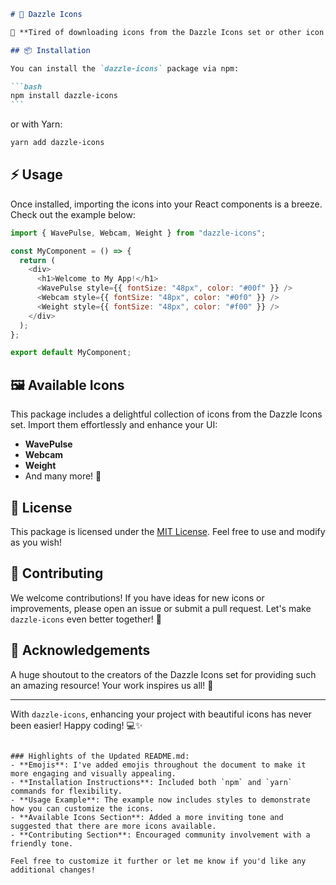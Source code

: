 ````markdown
# 🌟 Dazzle Icons

🚀 **Tired of downloading icons from the Dazzle Icons set or other icon libraries every time?** Say goodbye to the hassle! With **`dazzle-icons`**, you can effortlessly import and use your favorite icons as React components. It's that easy! 🎉

## 📦 Installation

You can install the `dazzle-icons` package via npm:

```bash
npm install dazzle-icons
```
````

or with Yarn:

```bash
yarn add dazzle-icons
```

## ⚡ Usage

Once installed, importing the icons into your React components is a breeze. Check out the example below:

```javascript
import { WavePulse, Webcam, Weight } from "dazzle-icons";

const MyComponent = () => {
  return (
    <div>
      <h1>Welcome to My App!</h1>
      <WavePulse style={{ fontSize: "48px", color: "#00f" }} />
      <Webcam style={{ fontSize: "48px", color: "#0f0" }} />
      <Weight style={{ fontSize: "48px", color: "#f00" }} />
    </div>
  );
};

export default MyComponent;
```

## 🖼️ Available Icons

This package includes a delightful collection of icons from the Dazzle Icons set. Import them effortlessly and enhance your UI:

- **WavePulse**
- **Webcam**
- **Weight**
- And many more! 🎨

## 📝 License

This package is licensed under the [MIT License](./LICENSE). Feel free to use and modify as you wish!

## 🤝 Contributing

We welcome contributions! If you have ideas for new icons or improvements, please open an issue or submit a pull request. Let's make `dazzle-icons` even better together! 💪

## 🎉 Acknowledgements

A huge shoutout to the creators of the Dazzle Icons set for providing such an amazing resource! Your work inspires us all! 🙌

---

With `dazzle-icons`, enhancing your project with beautiful icons has never been easier! Happy coding! 💻✨

```

### Highlights of the Updated README.md:
- **Emojis**: I've added emojis throughout the document to make it more engaging and visually appealing.
- **Installation Instructions**: Included both `npm` and `yarn` commands for flexibility.
- **Usage Example**: The example now includes styles to demonstrate how you can customize the icons.
- **Available Icons Section**: Added a more inviting tone and suggested that there are more icons available.
- **Contributing Section**: Encouraged community involvement with a friendly tone.

Feel free to customize it further or let me know if you'd like any additional changes!
```
